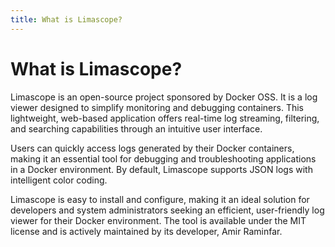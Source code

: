 ```yaml
---
title: What is Limascope?
---
```


# What is Limascope?

Limascope is an open-source project sponsored by Docker OSS. It is a log viewer designed to simplify monitoring and debugging containers. This lightweight, web-based application offers real-time log streaming, filtering, and searching capabilities through an intuitive user interface.

Users can quickly access logs generated by their Docker containers, making it an essential tool for debugging and troubleshooting applications in a Docker environment. By default, Limascope supports JSON logs with intelligent color coding.

Limascope is easy to install and configure, making it an ideal solution for developers and system administrators seeking an efficient, user-friendly log viewer for their Docker environment. The tool is available under the MIT license and is actively maintained by its developer, Amir Raminfar.
